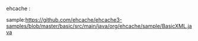 ehcache :

sample:https://github.com/ehcache/ehcache3-samples/blob/master/basic/src/main/java/org/ehcache/sample/BasicXML.java